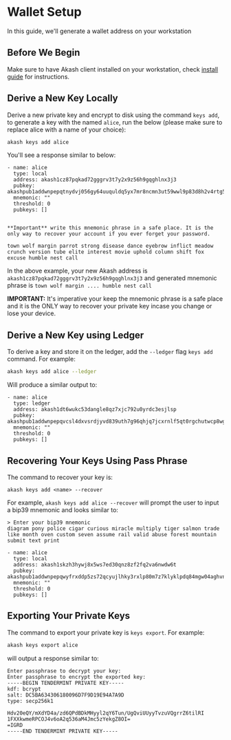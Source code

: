 # Wallet Setup

In this guide, we'll generate a wallet address on your workstation

## Before We Begin

Make sure to have Akash client installed on your workstation, check [install guide](install.md) for instructions.

## Derive a New Key Locally

Derive a new private key and encrypt to disk using the command `keys add`, to generate a key with the named `alice`, run the below \(please make sure to replace alice with a name of your choice\):

```bash
akash keys add alice
```

You'll see a response similar to below:

```text
- name: alice
  type: local
  address: akash1cz87pqkad72gggrv3t7y2x9z56h9gqghlnx3j3
  pubkey: akashpub1addwnpepqtnydvj056gy64uuquldq5yx7mr8ncmn3ut59wwl9p83d8h2v4rtg5xa3vn
  mnemonic: ""
  threshold: 0
  pubkeys: []


**Important** write this mnemonic phrase in a safe place. It is the only way to recover your account if you ever forget your password.

town wolf margin parrot strong disease dance eyebrow inflict meadow crunch version tube elite interest movie uphold column shift fox excuse humble nest call
```

In the above example, your new Akash address is `akash1cz87pqkad72gggrv3t7y2x9z56h9gqghlnx3j3` and generated mnemonic phrase is `town wolf margin .... humble nest call`

**IMPORTANT:** It's imperative your keep the mnemonic phrase is a safe place and it is the ONLY way to recover your private key incase you change or lose your device.

## Derive a New Key using Ledger

To derive a key and store it on the ledger, add the `--ledger` flag `keys add` command. For example:

```bash
akash keys add alice --ledger
```

Will produce a similar output to:

```text
- name: alice
  type: ledger
  address: akash1dt6wukc53dangle8qz7xjc792u0yrdc3esjlsp
  pubkey: akashpub1addwnpepqvcsl4dxvsrdjyvd839uth7g96qhjq7jcxrnlf5qt0rgchutwcp8wgp4yk9
  mnemonic: ""
  threshold: 0
  pubkeys: []
```

## Recovering Your Keys Using Pass Phrase

The command to recover your key is:

```text
akash keys add <name> --recover
```

For example, `akash keys add alice --recover` will prompt the user to input a bip39 mnemonic and looks similar to:

```text
> Enter your bip39 mnemonic
diagram pony police cigar curious miracle multiply tiger salmon trade like month oven custom seven assume rail valid abuse forest mountain submit text print

- name: alice
  type: local
  address: akash1skzh3hywj8x5ws7ed30qnz8zf2fq2va6nwdw6t
  pubkey: akashpub1addwnpepqwyfrxddp5zs72qcyujlhky3rxlp80m7z7klyklpdq84mgw04aghvnr5rtz
  mnemonic: ""
  threshold: 0
  pubkeys: []
```

## Exporting Your Private Keys

The command to export your private key is `keys export`. For example:

```bash
akash keys export alice
```

will output a response similar to:

```text
Enter passphrase to decrypt your key:
Enter passphrase to encrypt the exported key:
-----BEGIN TENDERMINT PRIVATE KEY-----
kdf: bcrypt
salt: DC5BA634306180096D7F9D19E94A7A9D
type: secp256k1

Hdv20eQY/mXdYD4a/zd6QPdBDkMHyyl2qY6Tun/UgQviUUyyTvzuVQgrrZ6tilRI
1FXXkwmeRPCOJ4v6oA2q536aM4Jmc5zYekgZ8OI=
=IGRD
-----END TENDERMINT PRIVATE KEY-----
```

